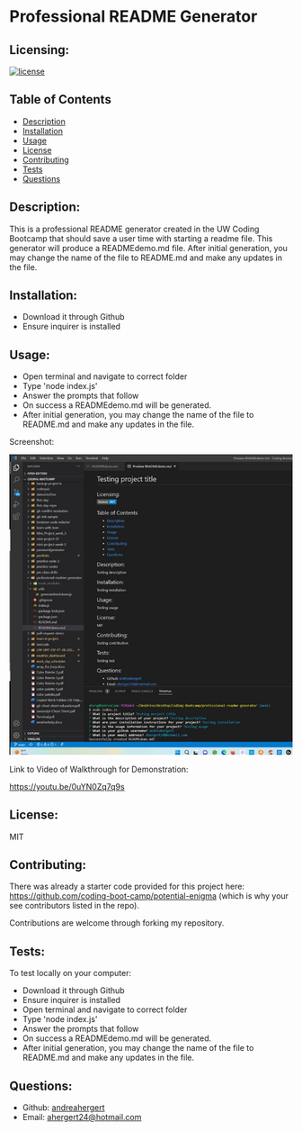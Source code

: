 # Professional README Generator

## Licensing:
[![license](https://img.shields.io/badge/license-MIT-blue)](https://shields.io)

## Table of Contents 
- [Description](#description)
- [Installation](#installation)
- [Usage](#usage)
- [License](#license)
- [Contributing](#contributing)
- [Tests](#tests)
- [Questions](#questions)

## Description:
This is a professional README generator created in the UW Coding Bootcamp that should save a user time with starting a readme file.  This generator will produce a READMEdemo.md file.  After initial generation, you may change the name of the file to README.md and make any updates in the file.

## Installation:
- Download it through Github
- Ensure inquirer is installed

## Usage:
- Open terminal and navigate to correct folder
- Type 'node index.js'
- Answer the prompts that follow
- On success a READMEdemo.md will be generated.
- After initial generation, you may change the name of the file to README.md and make any updates in the file.

Screenshot:

![Screenshot](assets/img/screenshot.jpg)

Link to Video of Walkthrough for Demonstration:

https://youtu.be/0uYN0Zq7q9s

## License:
MIT

## Contributing:
There was already a starter code provided for this project here: https://github.com/coding-boot-camp/potential-enigma (which is why your see contributors listed in the repo).

Contributions are welcome through forking my repository.

## Tests:
To test locally on your computer:
- Download it through Github
- Ensure inquirer is installed
- Open terminal and navigate to correct folder
- Type 'node index.js'
- Answer the prompts that follow
- On success a READMEdemo.md will be generated.
- After initial generation, you may change the name of the file to README.md and make any updates in the file.

## Questions:
- Github: [andreahergert](https://github.com/andreahergert)
- Email: ahergert24@hotmail.com 